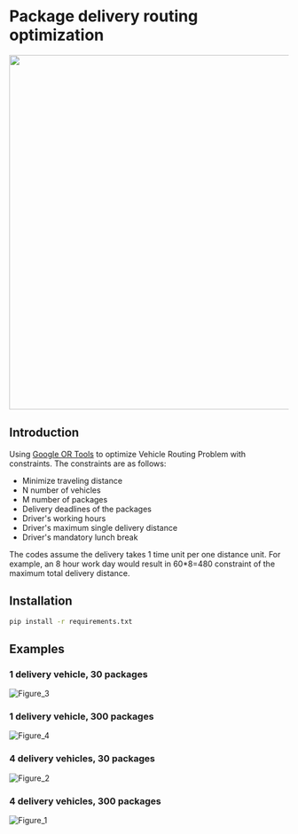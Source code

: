 # Package delivery routing optimization

<img width="640" src="https://github.com/pettod/delivery-routing/assets/33998401/8bda2271-aa07-48fe-8a4d-fd0f64ebcc97">

## Introduction

Using [Google OR Tools](https://developers.google.com/optimization/introduction) to optimize Vehicle Routing Problem with constraints. The constraints are as follows:

- Minimize traveling distance
- N number of vehicles
- M number of packages
- Delivery deadlines of the packages
- Driver's working hours
- Driver's maximum single delivery distance
- Driver's mandatory lunch break

The codes assume the delivery takes 1 time unit per one distance unit. For example, an 8 hour work day would result in 60*8=480 constraint of the maximum total delivery distance.

## Installation

```bash
pip install -r requirements.txt
```

## Examples

### 1 delivery vehicle, 30 packages

![Figure_3](https://github.com/pettod/delivery-routing/assets/33998401/a6ed21a6-32eb-4712-9333-0518d4fae30d)

### 1 delivery vehicle, 300 packages

![Figure_4](https://github.com/pettod/delivery-routing/assets/33998401/092c136d-3b3f-4182-94f1-c7f47ee4615e)

### 4 delivery vehicles, 30 packages

![Figure_2](https://github.com/pettod/delivery-routing/assets/33998401/df0e5855-92e8-4064-a09c-1cdd3b507e50)

### 4 delivery vehicles, 300 packages

![Figure_1](https://github.com/pettod/delivery-routing/assets/33998401/79be6ee3-585d-4e3a-813c-3bce5107f1b0)
